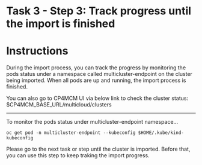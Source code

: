 # Task 3 - Step 3: Track progress until the import is finished

Instructions
============

During the import process, you can track the progress by monitoring the pods status under a namespace called
multicluster-endpoint on the cluster being imported. When all pods are up and running, the import process is
finished.

You can also go to CP4MCM UI via below link to check the cluster status:
$CP4MCM_BASE_URL/multicloud/clusters

---

To monitor the pods status under multicluster-endpoint namespace...

```shell
oc get pod -n multicluster-endpoint --kubeconfig $HOME/.kube/kind-kubeconfig
```

Please go to the next task or step until the cluster is imported. Before that, you can use this step to keep traking the import progress.
